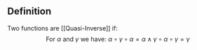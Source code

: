 ## Definition
Two functions are [[Quasi-Inverse]] if:
$$\text{For } \alpha \text{ and } \gamma \text{ we have: } \alpha \circ \gamma \circ \alpha = \alpha \land \gamma \circ \alpha \circ \gamma = \gamma$$

